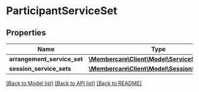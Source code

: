 # ParticipantServiceSet

## Properties
Name | Type | Description | Notes
------------ | ------------- | ------------- | -------------
**arrangement_service_set** | [**\Membercare\Client\Model\ServiceSet**](ServiceSet.md) |  | [optional] 
**session_service_sets** | [**\Membercare\Client\Model\SessionServiceSet[]**](SessionServiceSet.md) |  | [optional] 

[[Back to Model list]](../../README.md#documentation-for-models) [[Back to API list]](../../README.md#documentation-for-api-endpoints) [[Back to README]](../../README.md)


